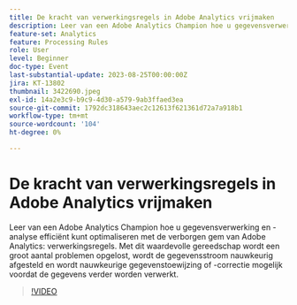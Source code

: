 ```yaml
---
title: De kracht van verwerkingsregels in Adobe Analytics vrijmaken
description: Leer van een Adobe Analytics Champion hoe u gegevensverwerking en -analyse efficiënt kunt optimaliseren met de verborgen regels voor gem - verwerking van Adobe Analytics. Met dit waardevolle gereedschap wordt een groot aantal problemen opgelost, wordt de gegevensstroom nauwkeurig afgesteld en wordt nauwkeurige gegevenstoewijzing of -correctie mogelijk voordat de gegevens verder worden verwerkt.
feature-set: Analytics
feature: Processing Rules
role: User
level: Beginner
doc-type: Event
last-substantial-update: 2023-08-25T00:00:00Z
jira: KT-13802
thumbnail: 3422690.jpeg
exl-id: 14a2e3c9-b9c9-4d30-a579-9ab3ffaed3ea
source-git-commit: 1792dc318643aec2c12613f621361d72a7a918b1
workflow-type: tm+mt
source-wordcount: '104'
ht-degree: 0%

---
```


# De kracht van verwerkingsregels in Adobe Analytics vrijmaken

Leer van een Adobe Analytics Champion hoe u gegevensverwerking en -analyse efficiënt kunt optimaliseren met de verborgen gem van Adobe Analytics: verwerkingsregels. Met dit waardevolle gereedschap wordt een groot aantal problemen opgelost, wordt de gegevensstroom nauwkeurig afgesteld en wordt nauwkeurige gegevenstoewijzing of -correctie mogelijk voordat de gegevens verder worden verwerkt.

>[!VIDEO](https://video.tv.adobe.com/v/3422690/?learn=on)
